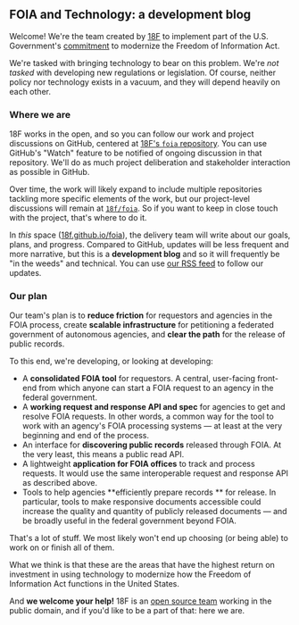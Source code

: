 ## FOIA and Technology: a development blog

Welcome! We're the team created by [18F](https://18f.gsa.gov) to implement part of the U.S. Government's [commitment](http://www.whitehouse.gov/sites/default/files/docs/us_national_action_plan_6p.pdf) to modernize the Freedom of Information Act.

We're tasked with bringing technology to bear on this problem. We're *not tasked* with developing new regulations or legislation. Of course, neither policy nor technology exists in a vacuum, and they will depend heavily on each other.


### Where we are

18F works in the open, and so you can follow our work and project discussions on GitHub, centered at [18F's `foia` repository](https://github.com/18f/foia). You can use GitHub's "Watch" feature to be notified of ongoing discussion in that repository. We'll do as much project deliberation and stakeholder interaction as possible in GitHub.

Over time, the work will likely expand to include multiple repositories tackling more specific elements of the work, but our project-level discussions will remain at [`18f/foia`](https://github.com/18f/foia). So if you want to keep in close touch with the project, that's where to do it.

In *this* space ([18f.github.io/foia](https://18f.github.io/foia/)), the delivery team will write about our goals, plans, and progress. Compared to GitHub, updates will be less frequent and more narrative, but this is a **development blog** and so it will frequently be "in the weeds" and technical. You can use [our RSS feed](http://18f.github.io/foia/feed/) to follow our updates.


### Our plan

Our team's plan is to **reduce friction** for requestors and agencies in the FOIA process, create **scalable infrastructure** for petitioning a federated government of autonomous agencies, and **clear the path** for the release of public records.

To this end, we're developing, or looking at developing:

* A **consolidated FOIA tool** for requestors. A central, user-facing front-end from which anyone can start a FOIA request to an agency in the federal government.
* A **working request and response API and spec** for agencies to get and resolve FOIA requests. In other words, a common way for the tool to work with an agency's FOIA processing systems &mdash; at least at the very beginning and end of the process.
* An interface for **discovering public records** released through FOIA. At the very least, this means a public read API.
* A lightweight **application for FOIA offices** to track and process requests. It would use the same interoperable request and response API as described above.
* Tools to help agencies **efficiently prepare records ** for release. In particular, tools to make responsive documents accessible could increase the quality and quantity of publicly released documents &mdash; and be broadly useful in the federal government beyond FOIA.

That's a lot of stuff. We most likely won't end up choosing (or being able) to work on or finish all of them.

What we think is that these are the areas that have the highest return on investment in using technology to modernize how the Freedom of Information Act functions in the United States.

And **we welcome your help!** 18F is an [open source team](#) working in the public domain, and if you'd like to be a part of that: here we are.
